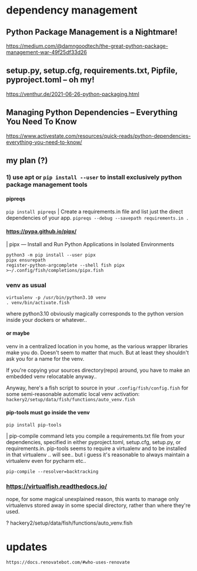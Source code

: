 
# dependency management
## Python Package Management is a Nightmare!
https://medium.com/@damngoodtech/the-great-python-package-management-war-49f25df33d26
## setup.py, setup.cfg, requirements.txt, Pipfile, pyproject.toml – oh my!
https://venthur.de/2021-06-26-python-packaging.html
## Managing Python Dependencies – Everything You Need To Know 
https://www.activestate.com/resources/quick-reads/python-dependencies-everything-you-need-to-know/

## my plan (?)
### 1) use apt or `pip install --user` to install exclusively python package management tools
#### pipreqs
```pip install pipreqs```
| Create a requirements.in file and list just the direct dependencies of your app. 
```pipreqs --debug --savepath requirements.in .```



#### https://pypa.github.io/pipx/
| pipx — Install and Run Python Applications in Isolated Environments
```
python3 -m pip install --user pipx
pipx ensurepath
register-python-argcomplete --shell fish pipx >~/.config/fish/completions/pipx.fish

```

### venv as usual
```
virtualenv -p /usr/bin/python3.10 venv
. venv/bin/activate.fish
```
where python3.10 obviously magically corresponds to the python version inside your dockers or whatever..

#### or maybe
venv in a centralized location in you home, as the various wrapper libraries make you do. Doesn't seem to matter that much. But at least they shouldn't ask you for a name for the venv. 

If you're copying your sources directory(repo) around, you have to make an embedded venv relocatable anyway..

Anyway, here's a fish script to source in your `.config/fish/config.fish` for some semi-reasonable automatic local venv activation: `hackery2/setup/data/fish/functions/auto_venv.fish`



#### pip-tools must go inside the venv
```
pip install pip-tools
```

| pip-compile command lets you compile a requirements.txt file from your dependencies, specified in either pyproject.toml, setup.cfg, setup.py, or requirements.in.
pip-tools seems to require a virtualenv and to be installed in that virtualenv .. will see.. but i guess it's reasonable to always maintain a virtualenv even for pycharm etc..
```
pip-compile --resolver=backtracking
```


### https://virtualfish.readthedocs.io/
nope, for some magical unexplained reason, this wants to manage only virtualenvs 
 stored away in some special directory, rather than where they're used.

? hackery2/setup/data/fish/functions/auto_venv.fish





# updates
	https://docs.renovatebot.com/#who-uses-renovate
